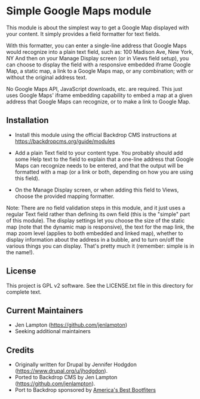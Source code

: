 Simple Google Maps module
======================

This module is about the simplest way to get a Google Map displayed with your
content. It simply provides a field formatter for text fields.

With this formatter, you can enter a single-line address that Google Maps would
recognize into a plain text field, such as:
   100 Madison Ave, New York, NY
And then on your Manage Display screen (or in Views field setup), you can choose
to display the field with a responsive embedded iframe Google Map, a static map,
a link to a Google Maps map, or any combination; with or without the original
address text.

No Google Maps API, JavaScript downloads, etc. are required. This just uses
Google Maps' iframe embedding capability to embed a map at a given address that
Google Maps can recognize, or to make a link to Google Map.


Installation
------------

- Install this module using the official Backdrop CMS instructions at
  https://backdropcms.org/guide/modules

- Add a plain Text field to your content type. You probably should add some Help
  text to the field to explain that a one-line address that Google Maps can
  recognize needs to be entered, and that the output will be formatted with a
  map (or a link or both, depending on how you are using this field).

- On the Manage Display screen, or when adding this field to Views, choose the
  provided mapping formatter.

Note: There are no field validation steps in this module, and it just uses a
  regular Text field rather than defining its own field (this is the "simple"
  part of this module). The display settings let you choose the size of the
  static map (note that the dynamic map is responsive), the text for the map
  link, the map zoom level (applies to both embedded and linked map), whether
  to display information about the address in a bubble, and to turn on/off the
  various things you can display. That's pretty much it (remember: simple is
  in the name!).


License
-------

This project is GPL v2 software. See the LICENSE.txt file in this directory for
complete text.


Current Maintainers
-------------------

- Jen Lampton (https://github.com/jenlampton)
- Seeking additional maintainers

Credits
-------

- Originally written for Drupal by Jennifer Hodgdon (https://www.drupal.org/u/jhodgdon).
- Ported to Backdrop CMS by Jen Lampton (https://github.com/jenlampton).
- Port to Backdrop sponsored by [America's Best Bootfiters](http://www.bootfitters.com)


